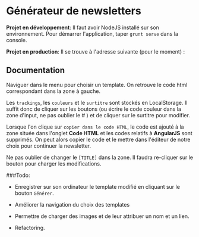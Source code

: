 Générateur de newsletters
==================

__Projet en développement__: Il faut avoir NodeJS installé sur son environnement. Pour démarrer l'application, taper `grunt serve` dans la console.

__Projet en production__: Il se trouve à l'adresse suivante (pour le moment) : [](http://)

## Documentation

Naviguer dans le menu pour choisir un template. On retrouve le code html correspondant dans la zone à gauche.

Les `trackings`, les `couleurs` et le `surtitre` sont stockés en LocalStorage. Il suffit donc de cliquer sur les boutons (ou écrire le code couleur dans la zone d'input, ne pas oublier le # ) et de cliquer sur le surtitre pour modifier.

Lorsque l'on clique sur `copier dans le code HTML`, le code est ajouté à la zone située dans l'onglet __Code HTML__ et les codes relatifs à __AngularJS__ sont supprimés. On peut alors copier le code et le mettre dans l'éditeur de notre choix pour continuer la newsletter.

Ne pas oublier de changer le `[TITLE]` dans la zone. Il faudra re-cliquer sur le bouton pour charger les  modifications.


###Todo:

- Enregistrer sur son ordinateur le template modifié en cliquant sur le bouton `Générer`.

- Améliorer la navigation du choix des templates

- Permettre de charger des images et de leur attribuer un nom et un lien.

- Refactoring.



